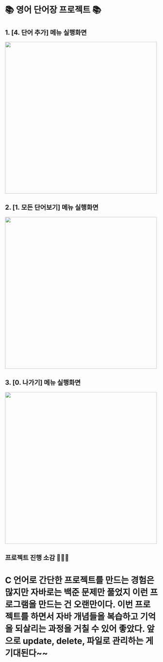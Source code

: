 # 📚 영어 단어장 프로젝트 📚

## 1.  [4. 단어 추가] 메뉴 실행화면

<img src = 'https://github.com/KimSeongKyung/wordProejct/blob/master/screenshots/%E1%84%83%E1%85%A1%E1%86%AB%E1%84%8B%E1%85%A5%E1%84%8E%E1%85%AE%E1%84%80%E1%85%A1.png?raw=true' width = 500>

## 2.  [1. 모든 단어보기] 메뉴 실행화면

<img src = 'https://github.com/KimSeongKyung/wordProejct/blob/master/screenshots/%E1%84%86%E1%85%A9%E1%84%83%E1%85%B3%E1%86%AB%20%E1%84%83%E1%85%A1%E1%86%AB%E1%84%8B%E1%85%A5%E1%84%87%E1%85%A9%E1%84%80%E1%85%B5.png?raw=true' width = 500>

## 3.  [0. 나가기] 메뉴 실행화면

<img src = 'https://github.com/KimSeongKyung/wordProejct/blob/master/screenshots/%E1%84%82%E1%85%A1%E1%84%80%E1%85%A1%E1%84%80%E1%85%B5.png?raw=true' width = 500>


## 프로젝트 진행 소감 👩🏻‍💻
# C 언어로 간단한 프로젝트를 만드는 경험은 많지만 자바로는 백준 문제만 풀었지 이런 프로그램을 만드는 건 오랜만이다. 이번 프로젝트를 하면서 자바 개념들을 복습하고 기억을 되살리는 과정을 거칠 수 있어 좋았다. 앞으로 update, delete, 파일로 관리하는 게 기대된다~~
